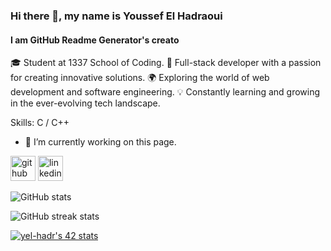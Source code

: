 ### Hi there 👋, my name is Youssef El Hadraoui
#### I am GitHub Readme Generator's creato

🎓 Student at 1337 School of Coding.
🚀 Full-stack developer with a passion for creating innovative solutions.
🌍 Exploring the world of web development and software engineering.
💡 Constantly learning and growing in the ever-evolving tech landscape.

Skills: C / C++

- 🔭 I’m currently working on this page. 


[<img src='https://cdn.jsdelivr.net/npm/simple-icons@3.0.1/icons/github.svg' alt='github' height='40'>](https://github.com/yel-hadr)
[<img src='https://cdn.jsdelivr.net/npm/simple-icons@3.0.1/icons/linkedin.svg' alt='linkedin' height='40'>](https://www.linkedin.com/in/youssef-el-hadraoui-a5516626a/)

![GitHub stats](https://github-readme-stats.vercel.app/api?username=yel-hadr&show_icons=true)  

![GitHub streak stats](https://streak-stats.demolab.com/?user=yel-hadr)  


[![yel-hadr's 42 stats](https://badge.mediaplus.ma/levi/yel-hadr)](https://github.com/oakoudad/badge42)
<!---
yel-hadr/yel-hadr is a ✨ special ✨ repository because its `README.md` (this file) appears on your GitHub profile.
You can click the Preview link to take a look at your changes.
--->
